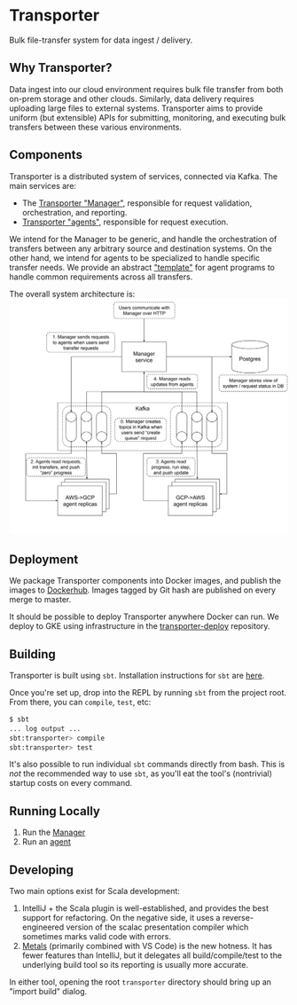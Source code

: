 # Transporter
Bulk file-transfer system for data ingest / delivery.

## Why Transporter?
Data ingest into our cloud environment requires bulk file transfer from both on-prem storage and other clouds.
Similarly, data delivery requires uploading large files to external systems. Transporter aims to provide uniform
(but extensible) APIs for submitting, monitoring, and executing bulk transfers between these various environments.

## Components
Transporter is a distributed system of services, connected via Kafka. The main services are:
* The [Transporter "Manager"](manager/README.md), responsible for request validation, orchestration, and reporting.
* [Transporter "agents"](agents/README.md), responsible for request execution.

We intend for the Manager to be generic, and handle the orchestration of transfers between any arbitrary source
and destination systems. On the other hand, we intend for agents to be specialized to handle specific transfer needs.
We provide an abstract ["template"](agents/template/README.md) for agent programs to handle common requirements across
all transfers.

The overall system architecture is:
![System Architecture](architecture.svg)

## Deployment
We package Transporter components into Docker images, and publish the images to
[Dockerhub](https://hub.docker.com/search?q=broadinstitute%2Ftransporter-&type=image). Images tagged by Git hash
are published on every merge to master.

It should be possible to deploy Transporter anywhere Docker can run. We deploy to GKE using infrastructure in the
[transporter-deploy](github.com/broadinstitute/transporter-deploy/README.md) repository.

## Building
Transporter is built using `sbt`. Installation instructions for `sbt` are [here](https://www.scala-sbt.org/download.html).

Once you're set up, drop into the REPL by running `sbt` from the project root. From there, you can `compile`, `test`, etc:
```bash
$ sbt
... log output ...
sbt:transporter> compile
sbt:transporter> test
```

It's also possible to run individual `sbt` commands directly from bash. This is _not_ the recommended way to use `sbt`,
as you'll eat the tool's (nontrivial) startup costs on every command.

## Running Locally
1. Run the [Manager](manager/README.md#running-locally)
2. Run an [agent](agents/README.md#running-locally)

## Developing
Two main options exist for Scala development:
  1. IntelliJ + the Scala plugin is well-established, and provides the best support for refactoring. On the negative side,
     it uses a reverse-engineered version of the scalac presentation compiler which sometimes marks valid code with errors.
  2. [Metals](https://scalameta.org/metals/) (primarily combined with VS Code) is the new hotness. It has fewer features
     than IntelliJ, but it delegates all build/compile/test to the underlying build tool so its reporting is usually more accurate.

In either tool, opening the root `transporter` directory should bring up an "import build" dialog.
